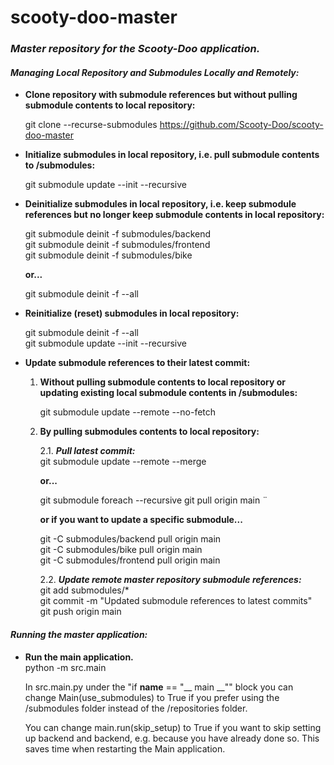# scooty-doo-master
### ***Master repository for the Scooty-Doo application.***

#### *Managing Local Repository and Submodules Locally and Remotely:*

- **Clone repository with submodule references but without pulling submodule contents to local repository:**  

    git clone --recurse-submodules https://github.com/Scooty-Doo/scooty-doo-master

- **Initialize submodules in local repository, i.e. pull submodule contents to /submodules:**  

    git submodule update --init --recursive

- **Deinitialize submodules in local repository, i.e. keep submodule references but no longer keep submodule contents in local repository:**  

    git submodule deinit -f submodules/backend  
    git submodule deinit -f submodules/frontend  
    git submodule deinit -f submodules/bike

    **or...** 

    git submodule deinit -f --all  

- **Reinitialize (reset) submodules in local repository:**  

    git submodule deinit -f --all  
    git submodule update --init --recursive

- **Update submodule references to their latest commit:**  


    1. **Without pulling submodule contents to local repository or updating existing local submodule contents in /submodules:**  

        git submodule update --remote --no-fetch

    2. **By pulling submodules contents to local repository:**  

        2.1. ***Pull latest commit:***  
        git submodule update --remote --merge  

        **or...**

        git submodule foreach --recursive git pull origin main  ¨

        **or if you want to update a specific submodule...**  

        git -C submodules/backend pull origin main  
        git -C submodules/bike pull origin main  
        git -C submodules/frontend pull origin main  

        2.2. ***Update remote master repository submodule references:***  
        git add submodules/*  
        git commit -m "Updated submodule references to latest commits"  
        git push origin main  



#### *Running the master application:*

- **Run the main application.**  
python -m src.main  

    In src.main.py under the "if __name__ == "__ main __"" block you can change Main(use_submodules) to True if you prefer using the /submodules folder instead of the /repositories folder.

    You can change main.run(skip_setup) to True if you want to skip setting up backend and backend, e.g. because you have already done so. This saves time when restarting the Main application.
